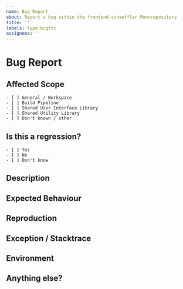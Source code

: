 ```yaml
---
name: Bug Report
about: Report a bug within the frontend-schaeffler Monorepository
title: ''
labels: type:bugfix
assignees: ''
---
```


<!-- ⚠️**Please fill out the below sections carefully! This helps us triaging and understand the issue.**⚠️ -->

# Bug Report

<!-- Report a bug within the frontend-schaeffler Monorepository -->

## Affected Scope

<!-- Please select the affected scope(s) -->

```
- [ ] General / Workspace
- [ ] Build Pipeline
- [ ] Shared User Interface Library
- [ ] Shared Utility Library
- [ ] Don't known / other
```

## Is this a regression?

<!-- Did it work in a previous version? -->

```
- [ ] Yes
- [ ] No
- [ ] Don't know
```

## Description

<!-- Please describe the bug you encountered -->

## Expected Behaviour

<!-- Please describe the behavior that you would have expected -->

## Reproduction

<!-- Please provide a minimal reproduction of the bug -->

## Exception / Stacktrace

<!-- Please provide the exception or error you saw -->

## Environment

<!-- Please run `nx report` and copy the output here -->

## Anything else?

<!-- Please write any additions if there are any -->
